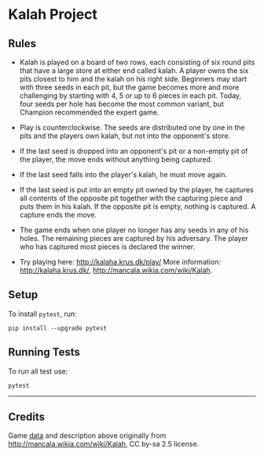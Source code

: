 # Kalah Project

## Rules
* Kalah is played on a board of two rows, each consisting of six round pits that have a large store at either end called kalah. A player owns the six pits closest to him and the kalah on his right side. Beginners may start with three seeds in each pit, but the game becomes more and more challenging by starting with 4, 5 or up to 6 pieces in each pit. Today, four seeds per hole has become the most common variant, but Champion recommended the expert game.

* Play is counterclockwise. The seeds are distributed one by one in the pits and the players own kalah, but not into the opponent's store.

* If the last seed is dropped into an opponent's pit or a non-empty pit of the player, the move ends without anything being captured.

* If the last seed falls into the player's kalah, he must move again.

* If the last seed is put into an empty pit owned by the player, he captures all contents of the opposite pit together with the capturing piece and puts them in his kalah. If the opposite pit is empty, nothing is captured. A capture ends the move.

* The game ends when one player no longer has any seeds in any of his holes. The remaining pieces are captured by his adversary. The player who has captured most pieces is declared the winner.

* Try playing here: <http://kalaha.krus.dk/play/>
  More information: <http://kalaha.krus.dk/>, <http://mancala.wikia.com/wiki/Kalah>.

## Setup

To install `pytest`, run:

    pip install --upgrade pytest
    
## Running Tests

To run all test use:

    pytest
    
------

## Credits

Game [data](data/) and description above originally from <http://mancala.wikia.com/wiki/Kalah>, CC by-sa 2.5 license.
